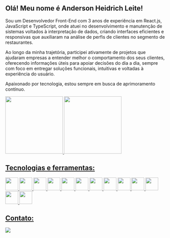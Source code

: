 ## Olá! Meu nome é Anderson Heidrich Leite!

Sou um Desenvolvedor Front-End com 3 anos de experiência em React.js, JavaScript e TypeScript, onde atuei no desenvolvimento e manutenção de sistemas voltados à interpretação de dados, criando interfaces eficientes e responsivas que auxiliaram na análise de perfis de clientes no segmento de restaurantes.

Ao longo da minha trajetória, participei ativamente de projetos que ajudaram empresas a entender melhor o comportamento dos seus clientes, oferecendo informações úteis para apoiar decisões do dia a dia, sempre com foco em entregar soluções funcionais, intuitivas e voltadas à experiência do usuário.

Apaixonado por tecnologia, estou sempre em busca de aprimoramento contínuo.

<!--
**andersonheidrich/andersonheidrich** is a ✨ _special_ ✨ repository because its `README.md` (this file) appears on your GitHub profile.

Here are some ideas to get you started:

- 🔭 I’m currently working on ...
- 🌱 I’m currently learning ...
- 👯 I’m looking to collaborate on ...
- 🤔 I’m looking for help with ...
- 💬 Ask me about ...
- 📫 How to reach me: ...
- 😄 Pronouns: ...
- ⚡ Fun fact: ...
-->
<div>  
  <div>
    <a href="https://github.com/andersonheidrich">
    <img loading="lazy" height="180em" src="https://github-readme-stats.vercel.app/api/top-langs/?username=andersonheidrich&layout=compact&langs_count=7&theme=tokyonight"/>
    <img loading="lazy" height="180em" src="https://github-readme-stats.vercel.app/api?username=andersonheidrich&show_icons=true&theme=tokyonight&include_all_commits=true&count_private=true"/>
  </div>
  
  ## Tecnologias e ferramentas:
  <div>
    <img src="https://cdn.jsdelivr.net/gh/devicons/devicon@latest/icons/html5/html5-original.svg" width="40" height="40" />
    <img src="https://cdn.jsdelivr.net/gh/devicons/devicon@latest/icons/css3/css3-original.svg" width="40" height="40" />
    <img src="https://cdn.jsdelivr.net/gh/devicons/devicon@latest/icons/javascript/javascript-original.svg" width="40" height="40" />
    <img src="https://cdn.jsdelivr.net/gh/devicons/devicon@latest/icons/typescript/typescript-original.svg" width="40" height="40" />
    <img src="https://cdn.jsdelivr.net/gh/devicons/devicon@latest/icons/react/react-original.svg" width="40" height="40" />
    <img src="https://cdn.jsdelivr.net/gh/devicons/devicon@latest/icons/git/git-original.svg" width="40" height="40" />
    <img src="https://cdn.jsdelivr.net/gh/devicons/devicon@latest/icons/jira/jira-original.svg" width="40" height="40" />
    <img src="https://cdn.jsdelivr.net/gh/devicons/devicon@latest/icons/docker/docker-original.svg" width="40" height="40" />
    <img src="https://cdn.jsdelivr.net/gh/devicons/devicon@latest/icons/insomnia/insomnia-original.svg" width="40" height="40" />
    <img src="https://cdn.jsdelivr.net/gh/devicons/devicon@latest/icons/postman/postman-original.svg" width="40" height="40" />
    <img src="https://cdn.jsdelivr.net/gh/devicons/devicon@latest/icons/notion/notion-original.svg" width="40" height="40" />
    <img src="https://cdn.jsdelivr.net/gh/devicons/devicon@latest/icons/slack/slack-original.svg" width="40" height="40" />
    <img src="https://cdn.jsdelivr.net/gh/devicons/devicon@latest/icons/webflow/webflow-original.svg" width="40" height="40" />
  </div>
  
  ## Contato:
  <div>
    <a href="https://www.linkedin.com/in/andersonheidrich" target="_blank"><img loading="lazy" src="https://img.shields.io/badge/-LinkedIn-%230077B5?style=for-the-badge&logo=linkedin&logoColor=white" target="_blank"></a>   
  </div>
</div>
